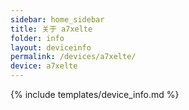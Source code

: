 ```yaml
---
sidebar: home_sidebar
title: 关于 a7xelte
folder: info
layout: deviceinfo
permalink: /devices/a7xelte/
device: a7xelte
---
```

{% include templates/device_info.md %}

